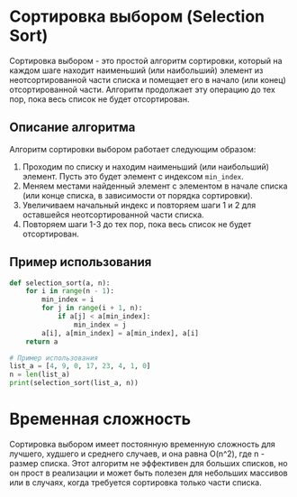 # Сортировка выбором (Selection Sort)

Сортировка выбором - это простой алгоритм сортировки, который на каждом шаге находит наименьший (или наибольший) элемент из неотсортированной части списка и помещает его в начало (или конец) отсортированной части. Алгоритм продолжает эту операцию до тех пор, пока весь список не будет отсортирован.

## Описание алгоритма

Алгоритм сортировки выбором работает следующим образом:

1. Проходим по списку и находим наименьший (или наибольший) элемент. Пусть это будет элемент с индексом `min_index`.
2. Меняем местами найденный элемент с элементом в начале списка (или конце списка, в зависимости от порядка сортировки).
3. Увеличиваем начальный индекс и повторяем шаги 1 и 2 для оставшейся неотсортированной части списка.
4. Повторяем шаги 1-3 до тех пор, пока весь список не будет отсортирован.

## Пример использования

```python
def selection_sort(a, n):
    for i in range(n - 1):
        min_index = i
        for j in range(i + 1, n):
            if a[j] < a[min_index]:
                min_index = j
        a[i], a[min_index] = a[min_index], a[i]
    return a

# Пример использования
list_a = [4, 9, 0, 17, 23, 4, 1, 0]
n = len(list_a)
print(selection_sort(list_a, n))
```

# Временная сложность
Сортировка выбором имеет постоянную временную сложность для лучшего, худшего и среднего случаев, и она равна O(n^2), где n - размер списка. Этот алгоритм не эффективен для больших списков, но он прост в реализации и может быть полезен для небольших массивов или в случаях, когда требуется сортировка только части списка.